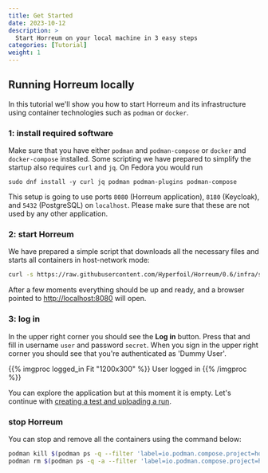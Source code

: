 ```yaml
---
title: Get Started
date: 2023-10-12
description: >
  Start Horreum on your local machine in 3 easy steps
categories: [Tutorial]
weight: 1
---
```


## Running Horreum locally

In this tutorial we'll show you how to start Horreum and its infrastructure using container technologies such as `podman` or `docker`.

### 1: install required software

Make sure that you have either `podman` and `podman-compose` or `docker` and `docker-compose` installed. Some scripting we have prepared to simplify the startup also requires `curl` and `jq`. On Fedora you would run

```
sudo dnf install -y curl jq podman podman-plugins podman-compose
```

This setup is going to use ports `8080` (Horreum application), `8180` (Keycloak), and `5432` (PostgreSQL) on `localhost`. Please make sure that these are not used by any other application.

### 2: start Horreum

We have prepared a simple script that downloads all the necessary files and starts all containers in host-network mode:

```bash
curl -s https://raw.githubusercontent.com/Hyperfoil/Horreum/0.6/infra/start.sh | bash
```

After a few moments everything should be up and ready, and a browser pointed to [http://localhost:8080](http://localhost:8080) will open.

### 3: log in

In the upper right corner you should see the **Log in** button. Press that and fill in username `user` and password `secret`. When you sign in the upper right corner you should see that you're authenticated as 'Dummy User'.


{{% imgproc logged_in Fit "1200x300" %}}
User logged in
{{% /imgproc %}}


You can explore the application but at this moment it is empty. Let's continue with [creating a test and uploading a run](create_test_run.html).

### stop Horreum

You can stop and remove all the containers using the command below:

```bash
podman kill $(podman ps -q --filter 'label=io.podman.compose.project=horreum')
podman rm $(podman ps -q -a --filter 'label=io.podman.compose.project=horreum')
```

